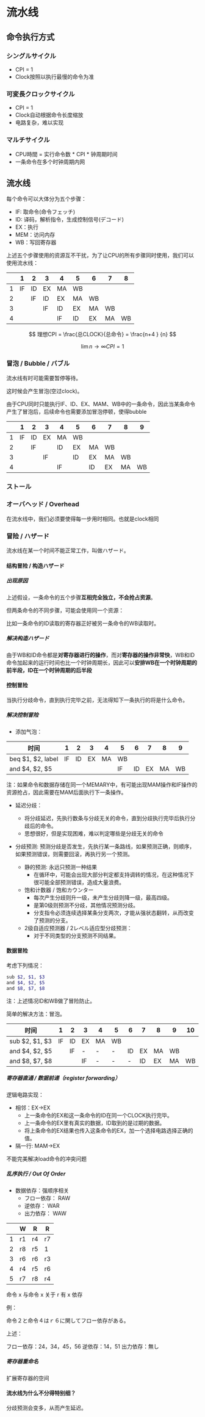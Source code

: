 # 流水线

## 命令执行方式

### シングルサイクル

- CPI = 1
- Clock按照以执行最慢的命令为准

### 可変長クロックサイクル

- CPI = 1
- Clock自动根据命令长度缩放
- 电路复杂，难以实现

### マルチサイクル

- CPU時間 = 实行命令数 * CPI * 钟周期时间
- 一条命令在多个时钟周期内网

## 流水线

每个命令可以大体分为五个步骤：

- IF: 取命令(命令フェッチ)
- ID: 译码，解析指令，生成控制信号(デコード)
- EX：执行
- MEM：访问内存
- WB：写回寄存器
  
上述五个步骤使用的资源互不干扰，为了让CPU的所有步骤同时使用，我们可以使用流水线：

|     | 1   | 2   | 3   | 4   | 5   | 6   | 7   | 8   |
| --- | --- | --- | --- | --- | --- | --- | --- | --- |
| 1   | IF  | ID  | EX  | MA  | WB  |     |     |     |
| 2   |     | IF  | ID  | EX  | MA  | WB  |     |     |
| 3   |     |     | IF  | ID  | EX  | MA  | WB  |     |
| 4   |     |     |     | IF  | ID  | EX  | MA  | WB  |

$$ 理想CPI = 
\frac{总CLOCK}{总命令} = \frac{n+4 } {n} $$

$$ \lim\limits {n \to \infty} CPI = 1 $$

### 冒泡 / Bubble / バブル

流水线有时可能需要暂停等待。

这时候会产生冒泡(空过clock)。

由于CPU同时只能执行IF、ID、EX、MAM、WB中的一条命令，因此当某条命令产生了冒泡后，后续命令也需要添加冒泡停顿，使得bubble

|     | 1   | 2   | 3   | 4   | 5   | 6   | 7   | 8   | 9   |
| --- | --- | --- | --- | --- | --- | --- | --- | --- | --- |
| 1   | IF  | ID  | EX  | MA  | WB  |     |     |     |     |
| 2   |     | IF  |     | ID  | EX  | MA  | WB  |     |     |
| 3   |     |     | IF  |     | ID  | EX  | MA  | WB  |     |
| 4   |     |     |     | IF  |     | ID  | EX  | MA  | WB  |

### ストール

### オーバヘッド  / Overhead

在流水线中，我们必须要使得每一步用时相同。也就是clock相同

### 冒险 / ハザード

流水线在某一个时间不能正常工作，叫做ハザード。

#### 结构冒险 / 构造ハザード

##### 出现原因

上述假设，一条命令的五个步骤**互相完全独立，不会抢占资源**。

但两条命令的不同步骤，可能会使用同一个资源：

比如一条命令的ID读取的寄存器正好被另一条命令的WB读取时。

##### 解决构造ハザード

由于WB和ID命令都是**对寄存器进行的操作**，而对**寄存器的操作非常快**，WB和ID命令加起来的运行时间也比一个时钟周期长，因此可以**安排WB在一个时钟周期的前半段，ID在一个时钟周期的后半段**

#### 控制冒险

当执行分歧命令，直到执行完毕之前，无法得知下一条执行的将是什么命令。

##### 解决控制冒险

- 添加气泡：

| 时间              | 1   | 2   | 3   | 4   | 5   | 6   | 7   | 8   | 9   |
| ----------------- | --- | --- | --- | --- | --- | --- | --- | --- | --- |
| beq $1, $2, label | IF  | ID  | EX  | MA  | WB  |     |     |     |     |
| and $4, $2, $5    |     |     |     |     | IF  | ID  | EX  | MA  | WB  |

注：如果命令和数据存储在同一个MEMARY中，有可能出现MAM操作和IF操作的资源抢占，因此需要在MAM后面执行下一条操作。

- 延迟分歧：
  - 将分歧延迟，先执行数条与分歧无关的命令，直到分歧执行完毕后执行分歧后的命令。
  - 思想很好，但是实现困难，难以判定哪些是分歧无关的命令

- 分歧预测: 预测分歧是否发生，先执行某一条路线，如果预测正确，则顺序，如果预测错误，则需要回滚，再执行另一个预测。
  - 静的预测: 永远只预测一种结果
    - 在循环中，可能会出现大部分判定都支持调转的情况，在这种情况下很可能全部预测错误，造成大量浪费。
  - 饱和计数器 / 饱和カウンター
    - 每次产生分歧则升一级，未产生分歧则降一级，最高四级。
    - 是第0级则预测不分歧，其他情况预测分歧。
    - 分支指令必须连续选择某条分支两次，才能从强状态翻转，从而改变了预测的分支。
  - 2级自适应预测器 / 2レベル适应型分歧预测：
    - 对于不同类型的分支预测不同结果。

#### 数据冒险

考虑下列情况：

``` bash
sub $2, $1, $3
and $4, $2, $5
and $8, $7, $8
```


注：上述情况ID和WB做了冒险防止。

简单的解决方法：冒泡。

| 时间           | 1   | 2   | 3   | 4   | 5   | 6   | 7   | 8   | 9   | 10  |
| -------------- | --- | --- | --- | --- | --- | --- | --- | --- | --- | --- |
| sub $2, $1, $3 | IF  | ID  | EX  | MA  | WB  |     |     |     |     |     |
| and $4, $2, $5 |     | IF  | -   | -   | -   | ID  | EX  | MA  | WB  |     |
| and $8, $7, $8 |     |     | IF  | -   | -   | -   | ID  | EX  | MA  | WB  |

##### 寄存器直通 / 数据前递（register forwarding）

逻辑电路实现：

- 相邻：EX->EX
  - 上一条命令的EX和这一条命令的ID在同一个CLOCK执行完毕。
  - 上一条命令的EX里有真实的数据，ID取到的是过期的数据。
  - 将上条命令的EX结果也传入这条命令的EX，加一个选择电路选择正确的值。
- 隔一行: MAM->EX

不能完美解决load命令的冲突问题

##### 乱序执行 / Out Of Order

- 数据依存：强顺序相关
  - フロー依存： RAW
  - 逆依存： WAR
  - 出力依存： WAW

|     | W   | R   | R   |
| --- | --- | --- | --- |
| 1   | r1  | r4  | r7  |
| 2   | r8  | r5  | 1   |
| 3   | r6  | r6  | r3  |
| 4   | r4  | r5  | r6  |
| 5   | r7  | r8  | r4  |

命令 x 与命令 x 关于 r 有 x 依存

例：

命令２と命令４はｒ６に関してフロー依存がある。

上述：

フロー依存：24，34，45，56
逆依存：14，51
出力依存：無し

##### 寄存器重命名

扩展寄存器的空间

#### 流水线为什么不分得特别细？

分歧预测会变多，从而产生延迟。
